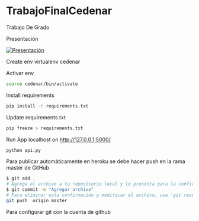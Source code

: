 # TrabajoFinalCedenar
Trabajo De Grado

Presentación

[![Presentación](http://mybinder.org/badge.svg)](http://mybinder.org/v2/gh/mroserov/TrabajoFinalCedenar/master?filepath=presentacion.ipynb)

Create env
virtualenv cedenar

Activar env
```bash
source cedenar/bin/activate
```

Install requirements
```bash
pip install -r requirements.txt
```

Update requirements.txt
```bash
pip freeze > requirements.txt
```

Run App localhost on http://127.0.0.1:5000/ 
```bash
python api.py
```

Para publicar automáticamente en heroku se debe hacer push en la rama master de GitHub
```bash
$ git add .
# Agrega el archivo a tu repositorio local y lo presenta para la confirmación. Para deshacer un archivo, usa 'git reset HEAD YOUR-FILE'.
$ git commit -m "Agregar archivo"
# Para eliminar esta confirmación y modificar el archivo, usa 'git reset --soft HEAD~1' y confirma y agrega nuevamente el archivo.
git push  origin master
```

Para configurar git con la cuenta de github
